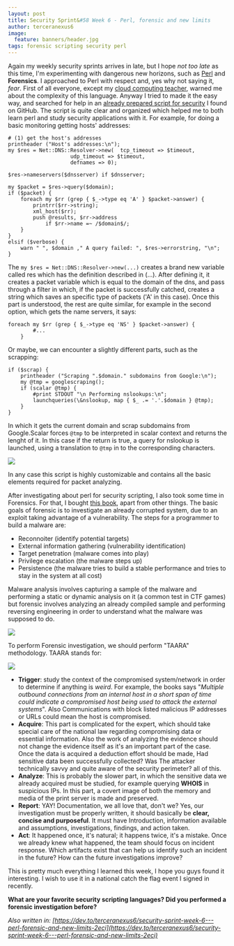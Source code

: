 ```yaml
---
layout: post
title: Security Sprint&#58 Week 6 - Perl, forensic and new limits
author: terceranexus6
image:
  feature: banners/header.jpg
tags: forensic scripting security perl
---
```


Again my weekly security sprints arrives in late, but I hope *not too late* as this time, I'm experimenting with dangerous new horizons, such as [Perl](https://dev.to/jj/introduction-to-grammars-with-perl6-75e) and **Forensics**. I approached to Perl with respect and, yes why not saying it, *fear*. First of all everyone, except my [cloud computing teacher](https://dev.to/jj), warned me about the complexity of this language. Anyway I tried to made it the easy way, and searched for help in an [already prepared script for security](https://github.com/fwaeytens/dnsenum/blob/master/dnsenum.pl) I found on GitHub. The script is quite clear and organized which helped me to both learn perl and study security applications with it. For example, for doing a basic monitoring getting hosts' addresses:

```
# (1) get the host's addresses
printheader ("Host's addresses:\n");
my $res = Net::DNS::Resolver->new(  tcp_timeout => $timeout,
                    udp_timeout => $timeout,
                    defnames => 0);

$res->nameservers($dnsserver) if $dnsserver;

my $packet = $res->query($domain);
if ($packet) {
    foreach my $rr (grep { $_->type eq 'A' } $packet->answer) {
        printrr($rr->string);
        xml_host($rr);
        push @results, $rr->address
            if $rr->name =~ /$domain$/;
    }
}
elsif ($verbose) {
    warn " ", $domain ," A query failed: ", $res->errorstring, "\n";
}
```

The `my $res = Net::DNS::Resolver->new(...)` creates a brand new variable called res which has the definition described in (...). After defining it, it creates a packet variable which is equal to the domain of the dns, and pass through a filter in which, if the packet is successfully catched, creates a string which saves an specific type of packets ('A' in this case). Once this part is understood, the rest are quite similar, for example in the second option, which gets the name servers, it says:

```
foreach my $rr (grep { $_->type eq 'NS' } $packet->answer) {
        #...
    }
```

Or maybe, we can encounter a slightly different parts, such as the scrapping:

```
if ($scrap) {
    printheader ("Scraping ".$domain." subdomains from Google:\n");
    my @tmp = googlescraping();
    if (scalar @tmp) {
        #print STDOUT "\n Performing nslookups:\n";
        launchqueries(\&nslookup, map { $_ .= '.'.$domain } @tmp);
    }
}
```

In which it gets the current domain and scrap subdomains from Google.Scalar forces `@tmp` to be interpreted in scalar context and returns the lenght of it. In this case if the return is true, a query for nslookup is launched, using a translation to `@tmp` in to the corresponding characters.

<img src="{{ site.url }}/assets/images/dev.to/perl_camel.jpg" style="display: block; margin: 0 auto;">

In any case this script is highly customizable and contains all the basic elements required for packet analyzing.

After investigating about perl for security scripting, I also took some time in Forensics. For that, I bought [this book](https://www.packtpub.com/networking-and-servers/learning-network-forensics), apart from other things. The basic goals of forensic is to investigate an already corrupted system, due to an exploit taking advantage of a vulnerability. The steps for a programmer to build a malware are:

- Reconnoiter (identify potential targets)
- External information gathering (vulnerability identification)
- Target penetration (malware comes into play)
- Privilege escalation (the malware steps up)
- Persistence (the malware tries to build a stable performance and tries to stay in the system at all cost)

Malware analysis involves capturing a sample of the malware and performing a static or dynamic analysis on it (a common test in CTF games) but forensic involves analyzing an already compiled sample and performing reversing engineering in order to understand what the malware was supposed to do.

<img src="{{ site.url }}/assets/images/dev.to/107230875-56a1e28c3df78cf7726f9c57.jpg" style="display: block; margin: 0 auto;">

To perform Forensic investigation, we should perform "TAARA" methodology. TAARA stands for:

<img src="{{ site.url }}/assets/images/dev.to/7pfexofecj1pshwkmylm.jpg" style="display: block; margin: 0 auto;">

- **Trigger**: study the context of the compromised system/network in order to determine if anything is *weird*. For example, the books says "*Multiple outbound connections from an internal host in a short span of time could indicate a compromised host being used to attack the external systems*". Also Communications with block listed malicious IP addresses or URLs could mean the host is compromised.
- **Acquire**: This part is complicated for the expert, which should take special care of the national law regarding compromising data or essential information. Also the work of analyzing the evidence should not change the evidence itself as it's an important part of the case. Once the data is acquired a deduction effort should be made, Had sensitive data been successfully collected? Was The attacker technically savvy and quite aware of the security perimeter? all of this.
- **Analyze**: This is probably the slower part, in which the sensitive data we already acquired must be studied, for example querying **WHOIS** in suspicious IPs. In this part, a covert image of both the memory and media of the print server is made and preserved.
- **Report**: YAY! Documentation, we all love that, don't we? Yes, our investigation must be properly written, it should basically be **clear, concise and purposeful**. It must have Introduction, information available and assumptions, investigations, findings, and action taken.
- **Act**: It happened once, it's natural; it happens twice, it's a mistake. Once we already knew what happened, the team should focus on incident response. Which artifacts exist that can help us identify such an incident in the future? How can the future investigations improve?

This is pretty much everything I learned this week, I hope you guys found it interesting. I wish to use it in a national catch the flag event I signed in recently.

**What are your favorite security scripting languages? Did you performed a forensic investigation before?**

*Also written in: [https://dev.to/terceranexus6/security-sprint-week-6---perl-forensic-and-new-limits-2eci](https://dev.to/terceranexus6/security-sprint-week-6---perl-forensic-and-new-limits-2eci)*
